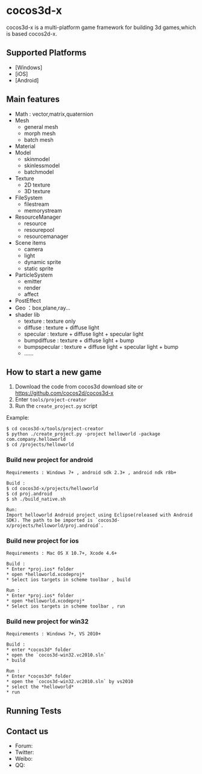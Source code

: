 cocos3d-x
=========
cocos3d-x is  a multi-platform game framework for building 3d games,which is based cocos2d-x.


  
## Supported Platforms
- [Windows]
- [iOS]
- [Android]

Main features
-------------
   * Math : vector,matrix,quaternion
   * Mesh
     * general mesh
     * morph mesh
     * batch mesh
   * Material
   * Model
     * skinmodel
     * skinlessmodel
     * batchmodel
   * Texture
     * 2D texture
     * 3D texture
   * FileSystem
     * filestream
     * memorystream
   * ResourceManager
     * resource
     * resourepool
     * resourcemanager
   * Scene items
     * camera
     * light
     * dynamic sprite
     * static sprite
   * ParticleSystem
     * emitter
     * render
     * affect
   * PostEffect
   * Geo ：box,plane,ray...
   * shader lib
     * texture : texture only
     * diffuse : texture + diffuse light
     * specular : texture + diffuse light + specular light
     * bumpdiffuse : texture + diffuse light + bump
     * bumpspecular : texture + diffuse light + specular light + bump
     * ......



How to start a new game
-----------------------

1. Download the code from cocos3d download site or https://github.com/cocos2d/cocos3d-x
2. Enter `tools/project-creator`
3. Run the `create_project.py` script

Example:

    $ cd cocos3d-x/tools/project-creator
    $ python ./create_project.py -project helloworld -package com.company.helloworld
    $ cd /projects/helloworld

### Build new project for android ###

    Requirements : Windows 7+ , android sdk 2.3+ , android ndk r8b+
    
    Build : 
    $ cd cocos3d-x/projects/helloworld
    $ cd proj.android
    $ sh ./build_native.sh
    
    Run:
    Import helloworld Android project using Eclipse(released with Android SDK). The path to be imported is `cocos3d-x/projects/helloworld/proj.android`.
    

### Build new project for ios
    Requirements : Mac OS X 10.7+, Xcode 4.6+

    Build :
    * Enter *proj.ios* folder
    * open *helloworld.xcodeproj*
    * Select ios targets in scheme toolbar , build
    
    Run :
    * Enter *proj.ios* folder
    * open *helloworld.xcodeproj*
    * Select ios targets in scheme toolbar , run


### Build new project for win32 ###
    Requirements : Windows 7+, VS 2010+
    
    Build :
    * enter *cocos3d* folder
    * open the `cocos3d-win32.vc2010.sln`
    * build
    
    Run :
    * Enter *cocos3d* folder
    * open the `cocos3d-win32.vc2010.sln` by vs2010
    * select the *helloworld*
    * run



Running Tests
--------------------






Contact us
----------

   * Forum: 
   * Twitter: 
   * Weibo:
   * QQ:
  
